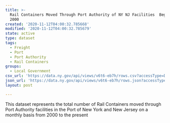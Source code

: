 ```yaml
---
title: >-
  Rail Containers Moved Through Port Authority of NY NJ Facilities  Beginning
  2000
created: '2020-11-12T04:00:32.785668'
modified: '2020-11-12T04:00:32.785679'
state: active
type: dataset
tags:
  - Freight
  - Port
  - Port Authority
  - Rail Containers
groups:
  - Local Government
csv_url: 'https://data.ny.gov/api/views/v6t6-eb7h/rows.csv?accessType=DOWNLOAD'
json_url: 'https://data.ny.gov/api/views/v6t6-eb7h/rows.json?accessType=DOWNLOAD'
layout: post

---
```

This dataset represents the total number of Rail Containers moved through Port Authority facilities in the Port of New York and New Jersey on a monthly basis from 2000 to the present

